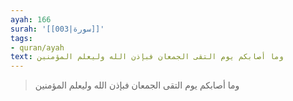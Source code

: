```yaml
---
ayah: 166
surah: '[[003|سورة]]'
tags:
- quran/ayah
text: وما أصابكم يوم التقى الجمعان فبإذن الله وليعلم المؤمنين
---
```

> وما أصابكم يوم التقى الجمعان فبإذن الله وليعلم المؤمنين
